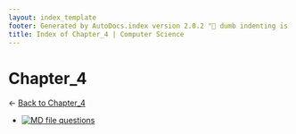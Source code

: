 ```yaml
---
layout: index_template
footer: Generated by AutoDocs.index version 2.0.2 "🦀 dumb indenting is gone 🦀" ⓒ Starwort, 2020
title: Index of Chapter_4 | Computer Science
---
```


# Chapter_4

← [Back to Chapter_4](..)

- [![MD file](https://img.icons8.com/windows/512/4a90e2/regular-document.png) questions](Paper_1/section_1/chapter_4/questions.md)
